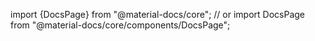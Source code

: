 import {DocsPage} from "@material-docs/core";
// or
import DocsPage from "@material-docs/core/components/DocsPage";
